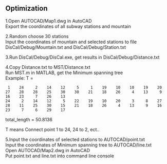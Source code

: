 ## Optimization

1.Open AUTOCAD/Map1.dwg in AutoCAD  
Export the coordinates of all subway stations and mountain


2.Random choose 30 stations  
Input the coordinates of mountain and selected stations to file DisCal/Debug/Mountain.txt and DisCal/Debug/Station.txt

3.Run DisCal/Debug/DisCal.exe, get results in DisCal/Debug/Distance.txt

4.Copy Distance.txt to MST/Distance.txt  
Run MST.m in MATLAB, get the Minimum spanning tree  
Example:
T =

     1    24     2    14    12     5     1    19    10    10    19    20    27    28    28    25    30    30    21    18    26     4    13     9    16    23     7    26    13
    24     2    14    12     5    22    19    10    20     3     8    27    28    11    25    30    15    21    18    26     4    13     9    16    23     7     6    29    17
total_length = 50.8136

T means Connect point 1 to 24, 24 to 2, ect..

5.Input the coordinates of selected stations to AUTOCAD/point.txt  
Input the coordinates of Minimum spanning tree to AUTOCAD/line.txt  
Open AUTOCAD/Map2.dwg in AutoCAD  
Put point.txt and line.txt into command line console
